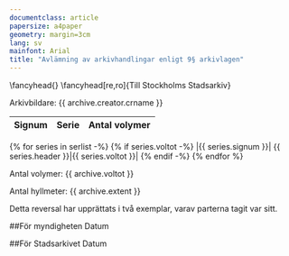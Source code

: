 ```yaml
---
documentclass: article
papersize: a4paper
geometry: margin=3cm
lang: sv
mainfont: Arial
title: "Avlämning av arkivhandlingar enligt 9§ arkivlagen"
---
```


\fancyhead{}
\fancyhead[re,ro]{Till Stockholms Stadsarkiv}

Arkivbildare: {{ archive.creator.crname }}

| Signum | Serie | Antal volymer |
|--------|-------|---------------| 
{% for series in serlist -%}
{% if series.voltot -%} 
|{{ series.signum }}| {{ series.header }}|{{ series.voltot }}|
{% endif -%}
{% endfor %}

Antal volymer: {{ archive.voltot }}

Antal hyllmeter: {{ archive.extent }}

Detta reversal har upprättats i två exemplar, varav parterna tagit var sitt.

##För myndigheten
Datum

##För Stadsarkivet
Datum
